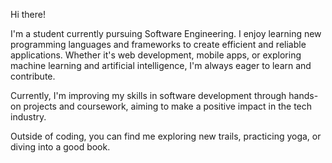 Hi there!

I'm a student currently pursuing Software Engineering. I enjoy learning new programming languages and frameworks to create efficient and reliable applications. Whether it's web development, mobile apps, or exploring machine learning and artificial intelligence, I'm always eager to learn and contribute.

Currently, I'm improving my skills in software development through hands-on projects and coursework, aiming to make a positive impact in the tech industry.

Outside of coding, you can find me exploring new trails, practicing yoga, or diving into a good book.
